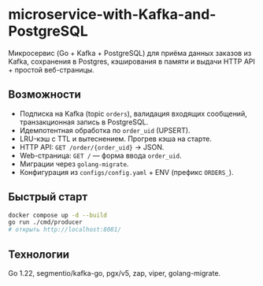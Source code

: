 # microservice-with-Kafka-and-PostgreSQL

Микросервис (Go + Kafka + PostgreSQL) для приёма данных заказов из Kafka, сохранения в Postgres, кэширования в памяти и выдачи HTTP API + простой веб-страницы.

## Возможности
- Подписка на Kafka (topic `orders`), валидация входящих сообщений, транзакционная запись в PostgreSQL.
- Идемпотентная обработка по `order_uid` (UPSERT).
- LRU-кэш с TTL и вытеснением. Прогрев кэша на старте.
- HTTP API: `GET /order/{order_uid}` → JSON.
- Web-страница: `GET /` — форма ввода `order_uid`.
- Миграции через `golang-migrate`.
- Конфигурация из `configs/config.yaml` + ENV (префикс `ORDERS_`).

## Быстрый старт
```bash
docker compose up -d --build
go run ./cmd/producer
# открыть http://localhost:8081/
```

## Технологии

Go 1.22, segmentio/kafka-go, pgx/v5, zap, viper, golang-migrate.
